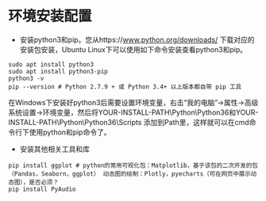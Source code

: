 # 环境安装配置

* 安装python3和pip。您从https://www.python.org/downloads/ 下载对应的安装包安装，Ubuntu Linux下可以使用如下命令安装查看python3和pip。
```
sudo apt install python3
sudo apt install python3-pip
python3 -v 
pip --version # Python 2.7.9 + 或 Python 3.4+ 以上版本都自带 pip 工具
```

在Windows下安装好python3后需要设置环境变量，右击“我的电脑”->属性->高级系统设置->环境变量，然后将YOUR-INSTALL-PATH\Python\Python36和YOUR-INSTALL-PATH\Python\Python36\Scripts 添加到Path里，这样就可以在cmd命令行下使用python和pip命令了。

* 安装其他相关工具和库
```
pip install ggplot # python的常用可视化包：Matplotlib，基于该包的二次开发的包（Pandas，Seaborn，ggplot） 动态图的绘制：Plotly，pyecharts（可在网页中展示动态图），是否必须？
pip install PyAudio
```

